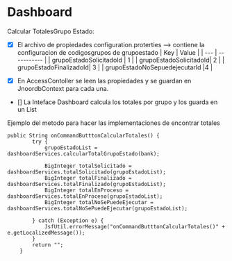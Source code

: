 # Dashboard

Calcular TotalesGrupo Estado:

- [x]   El archivo de propiedades configuration.proterties --> contiene la configuracion de codigosgrupos de grupoestado
| Key | Value |
| --- | ----------- |
| grupoEstadoSolicitadoId | 1 |
| grupoEstadoSolicitadoId| 2 |
| grupoEstadoFinalizadoId| 3 |
| grupoEstadoNoSepuedejecutarId |4 |

- [x] En AccessContoller se leen las propiedades y se guardan en JnoordbContext para cada una.

- []   La Inteface Dashboard calcula los totales por grupo y los guarda en un List<GrupoEstado>

Ejemplo del metodo para hacer las implementaciones de encontrar totales

```
public String onCommandButttonCalcularTotales() {
        try {
            grupoEstadoList = dashboardServices.calcularTotalGrupoEstado(bank);

            BigInteger totalSolicitado = dashboardServices.totalSolicitado(grupoEstadoList);
            BigInteger totalFinalizado = dashboardServices.totalFinalizado(grupoEstadoList);
            BigInteger totalEnProceso = dashboardServices.totalEnProceso(grupoEstadoList);
            BigInteger totalNoSePuedeEjecutar = dashboardServices.totalNoSePuedeEjecutar(grupoEstadoList);

        } catch (Exception e) {
            JsfUtil.errorMessage("onCommandButttonCalcularTotales()" + e.getLocalizedMessage());
        }
        return "";
    }
```
